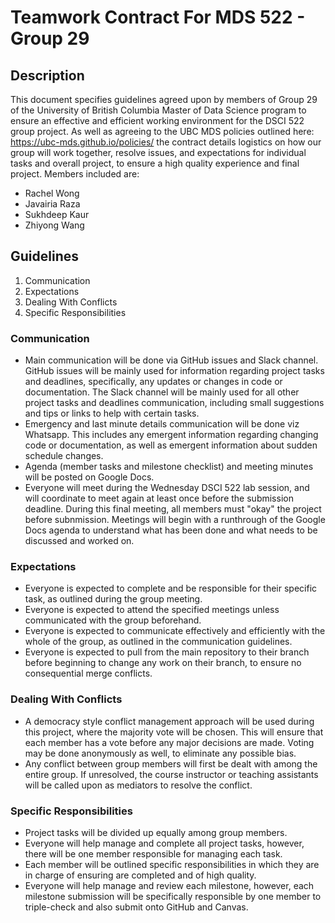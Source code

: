 # Teamwork Contract For MDS 522 - Group 29

## Description
This document specifies guidelines agreed upon by members of Group 29 of the University of British Columbia Master of Data Science program to ensure an effective and efficient working environment for the DSCI 522 group project.
As well as agreeing to the UBC MDS policies outlined here: https://ubc-mds.github.io/policies/ the contract details logistics on how our group will work together, resolve issues, and expectations for individual tasks and overall project, to ensure a high quality experience and final project. Members included are:

* Rachel Wong
* Javairia Raza
* Sukhdeep Kaur
* Zhiyong Wang

## Guidelines
1. Communication
2. Expectations
3. Dealing With Conflicts
4. Specific Responsibilities

### Communication
* Main communication will be done via GitHub issues and Slack channel. GitHub issues will be mainly used for information regarding project tasks and deadlines, specifically, any updates or changes in code or documentation. The Slack channel will be mainly used for all other project tasks and deadlines communication, including small suggestions and tips or links to help with certain tasks.
* Emergency and last minute details communication will be done viz Whatsapp. This includes any emergent information regarding changing code or documentation, as well as emergent information about sudden schedule changes.
* Agenda (member tasks and milestone checklist) and meeting minutes will be posted on Google Docs.
* Everyone will meet during the Wednesday DSCI 522 lab session, and will coordinate to meet again at least once before the submission deadline. During this final meeting, all members must "okay" the project before subnmission. Meetings will begin with a runthrough of the Google Docs agenda to understand what has been done and what needs to be discussed and worked on.

### Expectations
* Everyone is expected to complete and be responsible for their specific task, as outlined during the group meeting.
* Everyone is expected to attend the specified meetings unless communicated with the group beforehand.
* Everyone is expected to communicate effectively and efficiently with the whole of the group, as outlined in the communication guidelines.
* Everyone is expected to pull from the main repository to their branch before beginning to change any work on their branch, to ensure no consequential merge conflicts.

### Dealing With Conflicts
* A democracy style conflict management approach will be used during this project, where the majority vote will be chosen. This will ensure that each member has a vote before any major decisions are made. Voting may be done anonymously as well, to eliminate any possible bias.
* Any conflict between group members will first be dealt with among the entire group. If unresolved, the course instructor or teaching assistants will be called upon as mediators to resolve the conflict.

### Specific Responsibilities
* Project tasks will be divided up equally among group members.
* Everyone will help manage and complete all project tasks, however, there will be one member responsible for managing each task. 
* Each member will be outlined specific responsibilities in which they are in charge of ensuring are completed and of high quality.
* Everyone will help manage and review each milestone, however, each milestone submission will be specifically responsible by one member to triple-check and also submit onto GitHub and Canvas.
